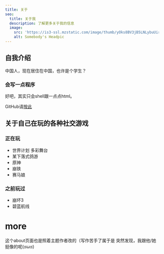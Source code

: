 ```yaml
---
title: 关于
seo:
  title: 关于我
  description: 了解更多关于我的信息
  image:
    src: 'https://is3-ssl.mzstatic.com/image/thumb/yOks8BV3jB5LNLybuUir8g/1200x630cw.jpg'
    alt: Somebody's Headpic
---
```


## 自我介绍

中国人，现在居住在中国，也许是个学生？

### 会写一点程序
好吧，其实只会shell跟一点点html。

GitHub请[按此](https://github.com/gouhexieji)

## 关于自己在玩的各种社交游戏

### 正在玩

- 世界计划 多彩舞台
- 某下落式鸽游
- 原神
- 崩铁
- 赛马娘

### 之前玩过

- 崩坏3
- 碧蓝航线

# more
这个about页面也是照着主题作者改的（写作苦手了属于是
突然发现，我跟他/她挺像的呢(ಡωಡ)
